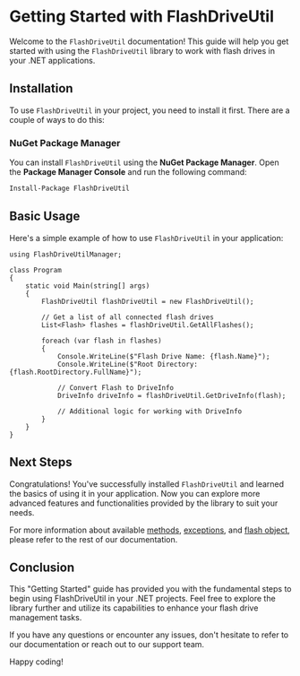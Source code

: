 # Getting Started with FlashDriveUtil

Welcome to the `FlashDriveUtil` documentation! This guide will help you get started with using the `FlashDriveUtil` library to work with flash drives in your .NET applications.

## Installation

To use `FlashDriveUtil` in your project, you need to install it first. There are a couple of ways to do this:

### NuGet Package Manager

You can install `FlashDriveUtil` using the **NuGet Package Manager**. Open the **Package Manager Console** and run the following command:

```sh
Install-Package FlashDriveUtil
```

## Basic Usage

Here's a simple example of how to use `FlashDriveUtil` in your application:

```cscsharp
using FlashDriveUtilManager;

class Program
{
    static void Main(string[] args)
    {
        FlashDriveUtil flashDriveUtil = new FlashDriveUtil();

        // Get a list of all connected flash drives
        List<Flash> flashes = flashDriveUtil.GetAllFlashes();

        foreach (var flash in flashes)
        {
            Console.WriteLine($"Flash Drive Name: {flash.Name}");
            Console.WriteLine($"Root Directory: {flash.RootDirectory.FullName}");

            // Convert Flash to DriveInfo
            DriveInfo driveInfo = flashDriveUtil.GetDriveInfo(flash);

            // Additional logic for working with DriveInfo
        }
    }
}
```

## Next Steps

Congratulations! You've successfully installed `FlashDriveUtil` and learned the basics of using it in your application. Now you can explore more advanced features and functionalities provided by the library to suit your needs.

For more information about available [methods](methods.md), [exceptions](exceptions.md), and [flash object](flash.md), please refer to the rest of our documentation.

## Conclusion
This "Getting Started" guide has provided you with the fundamental steps to begin using FlashDriveUtil in your .NET projects. Feel free to explore the library further and utilize its capabilities to enhance your flash drive management tasks.

If you have any questions or encounter any issues, don't hesitate to refer to our documentation or reach out to our support team.

Happy coding!